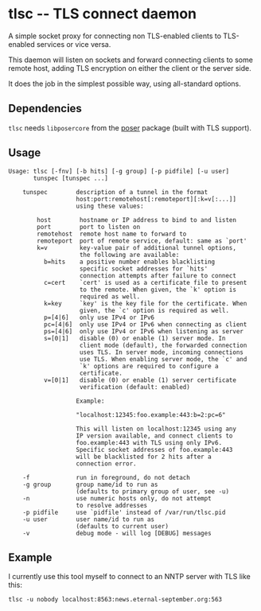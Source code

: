 # tlsc -- TLS connect daemon

A simple socket proxy for connecting non TLS-enabled clients to TLS-enabled
services or vice versa.

This daemon will listen on sockets and forward connecting clients to some
remote host, adding TLS encryption on either the client or the server side.

It does the job in the simplest possible way, using all-standard options.

## Dependencies

`tlsc` needs `libposercore` from the [poser](https://github.com/Zirias/poser)
package (built with TLS support).

## Usage
```
Usage: tlsc [-fnv] [-b hits] [-g group] [-p pidfile] [-u user]
       tunspec [tunspec ...]

	tunspec        description of a tunnel in the format
	               host:port:remotehost[:remoteport][:k=v[:...]]
	               using these values:

		host        hostname or IP address to bind to and listen
		port        port to listen on
		remotehost  remote host name to forward to
		remoteport  port of remote service, default: same as `port'
		k=v         key-value pair of additional tunnel options,
		            the following are available:
		  b=hits    a positive number enables blacklisting
		            specific socket addresses for `hits'
		            connection attempts after failure to connect
		  c=cert    `cert' is used as a certificate file to present
		            to the remote. When given, the `k' option is
		            required as well.
		  k=key     `key' is the key file for the certificate. When
		            given, the `c' option is required as well.
		  p=[4|6]   only use IPv4 or IPv6
		  pc=[4|6]  only use IPv4 or IPv6 when connecting as client
		  ps=[4|6]  only use IPv4 or IPv6 when listening as server
		  s=[0|1]   disable (0) or enable (1) server mode. In
		            client mode (default), the forwarded connection
		            uses TLS. In server mode, incoming connections
		            use TLS. When enabling server mode, the `c' and
		            `k' options are required to configure a
		            certificate.
		  v=[0|1]   disable (0) or enable (1) server certificate
		            verification (default: enabled)

	               Example:

	               "localhost:12345:foo.example:443:b=2:pc=6"

	               This will listen on localhost:12345 using any
	               IP version available, and connect clients to
	               foo.example:443 with TLS using only IPv6.
	               Specific socket addresses of foo.example:443
	               will be blacklisted for 2 hits after a
	               connection error.

	-f             run in foreground, do not detach
	-g group       group name/id to run as
	               (defaults to primary group of user, see -u)
	-n             use numeric hosts only, do not attempt
	               to resolve addresses
	-p pidfile     use `pidfile' instead of /var/run/tlsc.pid
	-u user        user name/id to run as
	               (defaults to current user)
	-v             debug mode - will log [DEBUG] messages
```

## Example

I currently use this tool myself to connect to an NNTP server with TLS like
this:

```
tlsc -u nobody localhost:8563:news.eternal-september.org:563
```

